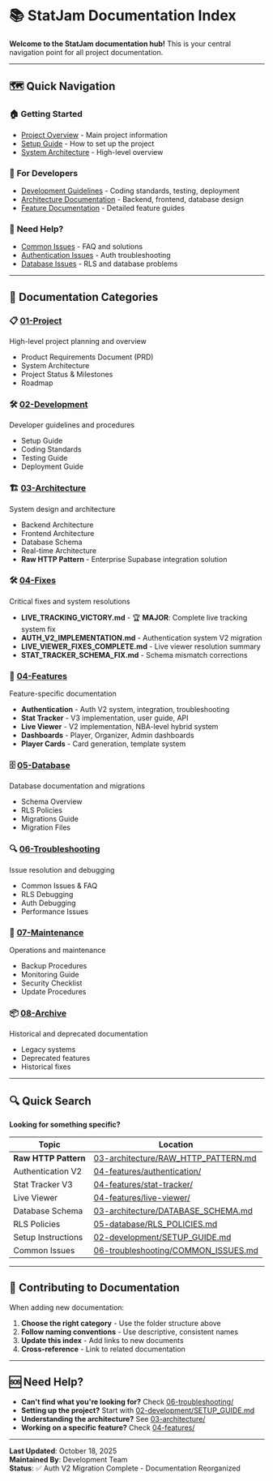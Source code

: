 # 📚 StatJam Documentation Index

**Welcome to the StatJam documentation hub!** This is your central navigation point for all project documentation.

---

## 🗺️ Quick Navigation

### 🏠 **Getting Started**
- [Project Overview](../README.md) - Main project information
- [Setup Guide](02-development/SETUP_GUIDE.md) - How to set up the project
- [System Architecture](01-project/SYSTEM_ARCHITECTURE.md) - High-level overview

### 🔧 **For Developers**
- [Development Guidelines](02-development/) - Coding standards, testing, deployment
- [Architecture Documentation](03-architecture/) - Backend, frontend, database design
- [Feature Documentation](04-features/) - Detailed feature guides

### 🚨 **Need Help?**
- [Common Issues](06-troubleshooting/COMMON_ISSUES.md) - FAQ and solutions
- [Authentication Issues](06-troubleshooting/AUTH_DEBUGGING.md) - Auth troubleshooting
- [Database Issues](06-troubleshooting/RLS_DEBUGGING.md) - RLS and database problems

---

## 📁 Documentation Categories

### 📋 [01-Project](01-project/)
High-level project planning and overview
- Product Requirements Document (PRD)
- System Architecture
- Project Status & Milestones
- Roadmap

### 🛠️ [02-Development](02-development/)
Developer guidelines and procedures
- Setup Guide
- Coding Standards
- Testing Guide
- Deployment Guide

### 🏗️ [03-Architecture](03-architecture/)
System design and architecture
- Backend Architecture
- Frontend Architecture
- Database Schema
- Real-time Architecture
- **Raw HTTP Pattern** - Enterprise Supabase integration solution

### 🛠️ [04-Fixes](04-fixes/)
Critical fixes and system resolutions
- **LIVE_TRACKING_VICTORY.md** - 🏆 **MAJOR**: Complete live tracking system fix
- **AUTH_V2_IMPLEMENTATION.md** - Authentication system V2 migration
- **LIVE_VIEWER_FIXES_COMPLETE.md** - Live viewer resolution summary
- **STAT_TRACKER_SCHEMA_FIX.md** - Schema mismatch corrections

### 🎯 [04-Features](04-features/)
Feature-specific documentation
- **Authentication** - Auth V2 system, integration, troubleshooting
- **Stat Tracker** - V3 implementation, user guide, API
- **Live Viewer** - V2 implementation, NBA-level hybrid system
- **Dashboards** - Player, Organizer, Admin dashboards
- **Player Cards** - Card generation, template system

### 🗄️ [05-Database](05-database/)
Database documentation and migrations
- Schema Overview
- RLS Policies
- Migrations Guide
- Migration Files

### 🔍 [06-Troubleshooting](06-troubleshooting/)
Issue resolution and debugging
- Common Issues & FAQ
- RLS Debugging
- Auth Debugging
- Performance Issues

### 🔧 [07-Maintenance](07-maintenance/)
Operations and maintenance
- Backup Procedures
- Monitoring Guide
- Security Checklist
- Update Procedures

### 📦 [08-Archive](08-archive/)
Historical and deprecated documentation
- Legacy systems
- Deprecated features
- Historical fixes

---

## 🔍 Quick Search

**Looking for something specific?**

| Topic | Location |
|-------|----------|
| **Raw HTTP Pattern** | [03-architecture/RAW_HTTP_PATTERN.md](03-architecture/RAW_HTTP_PATTERN.md) |
| Authentication V2 | [04-features/authentication/](04-features/authentication/) |
| Stat Tracker V3 | [04-features/stat-tracker/](04-features/stat-tracker/) |
| Live Viewer | [04-features/live-viewer/](04-features/live-viewer/) |
| Database Schema | [03-architecture/DATABASE_SCHEMA.md](03-architecture/DATABASE_SCHEMA.md) |
| RLS Policies | [05-database/RLS_POLICIES.md](05-database/RLS_POLICIES.md) |
| Setup Instructions | [02-development/SETUP_GUIDE.md](02-development/SETUP_GUIDE.md) |
| Common Issues | [06-troubleshooting/COMMON_ISSUES.md](06-troubleshooting/COMMON_ISSUES.md) |

---

## 📝 Contributing to Documentation

When adding new documentation:

1. **Choose the right category** - Use the folder structure above
2. **Follow naming conventions** - Use descriptive, consistent names
3. **Update this index** - Add links to new documents
4. **Cross-reference** - Link to related documentation

---

## 🆘 Need Help?

- **Can't find what you're looking for?** Check [06-troubleshooting/](06-troubleshooting/)
- **Setting up the project?** Start with [02-development/SETUP_GUIDE.md](02-development/SETUP_GUIDE.md)
- **Understanding the architecture?** See [03-architecture/](03-architecture/)
- **Working on a specific feature?** Check [04-features/](04-features/)

---

**Last Updated**: October 18, 2025  
**Maintained By**: Development Team  
**Status**: ✅ Auth V2 Migration Complete - Documentation Reorganized
